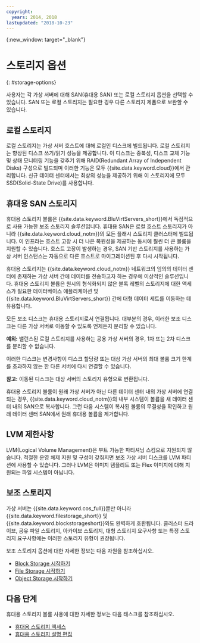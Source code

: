 ```yaml
---
copyright:
  years: 2014, 2018
lastupdated: "2018-10-23"
---
```


{:new_window: target="_blank"}

# 스토리지 옵션
{: #storage-options}

사용자는 각 가상 서버에 대해 SAN(휴대용 SAN) 또는 로컬 스토리지 옵션을 선택할 수 있습니다. SAN 또는 로컬 스토리지는 필요한 경우 다른 스토리지 제품으로 보완할 수 있습니다.

## 로컬 스토리지

로컬 스토리지는 가상 서버 호스트에 대해 로컬인 디스크에 빌드됩니다. 로컬 스토리지는 향상된 디스크 쓰기/읽기 성능을 제공합니다. 이 디스크는 중복성, 디스크 교체 기능 및 상태 모니터링 기능을 갖추기 위해 RAID(Redundant Array of Independent Disks) 구성으로 빌드되며 이러한 기능은 모두 {{site.data.keyword.cloud}}에서 관리합니다. 신규 데이터 센터에서는 최상의 성능을 제공하기 위해 이 스토리지에 모두 SSD(Solid-State Drive)를 사용합니다.

## 휴대용 SAN 스토리지

휴대용 스토리지 볼륨은 {{site.data.keyword.BluVirtServers_short}}에서 독점적으로 사용 가능한 보조 스토리지 솔루션입니다.  휴대용 SAN은 로컬 호스트 스토리지가 아니라 {{site.data.keyword.cloud_notm}}의 모든 플래시 스토리지 클러스터에 빌드됩니다. 이 인프라는 호스트 고장 시 더 나은 복원성을 제공하는 동시에 훨씬 더 큰 볼륨을 지원할 수 있습니다. 호스트 고장이 발생하는 경우, SAN 기반 스토리지를 사용하는 가상 서버 인스턴스는 자동으로 다른 호스트로 마이그레이션된 후 다시 시작됩니다.

휴대용 스토리지는 {{site.data.keyword.cloud_notm}} 네트워크의 임의의 데이터 센터에 존재하는 가상 서버 간에 데이터를 전송하고자 하는 경우에 이상적인 솔루션입니다. 휴대용 스토리지 볼륨은 원시의 형식화되지 않은 블록 레벨의 스토리지에 대한 액세스가 필요한 데이터베이스 애플리케이션 및 {{site.data.keyword.BluVirtServers_short}} 간에 대형 데이터 세트를 이동하는 데 유용합니다.

모든 보조 디스크는 휴대용 스토리지로서 연결됩니다. 대부분의 경우, 이러한 보조 디스크는 다른 가상 서버로 이동할 수 있도록 언제든지 분리할 수 있습니다.

**예외:** 밸런스된 로컬 스토리지를 사용하는 공용 가상 서버의 경우, 1차 또는 2차 디스크를 분리할 수 없습니다.

이러한 디스크는 변경사항이 디스크 할당량 또는 대상 가상 서버의 최대 볼륨 크기 한계를 초과하지 않는 한 다른 서버에 다시 연결할 수 있습니다.

**참고:** 이동된 디스크는 대상 서버의 스토리지 유형으로 변환됩니다.

휴대용 스토리지 볼륨이 원래 가상 서버가 아닌 다른 데이터 센터 내의 가상 서버에 연결되는 경우, {{site.data.keyword.cloud_notm}}의 내부 시스템이 볼륨을 새 데이터 센터 내의 SAN으로 복사합니다. 그런 다음 시스템이 복사된 볼륨의 무결성을 확인하고 원래 데이터 센터 SAN에서 원래 휴대용 볼륨을 제거합니다.

## LVM 제한사항

LVM(Logical Volume Management)은 부트 가능한 파티셔닝 스킴으로 지원되지 않습니다. 적절한 운영 체제 지원 및 구성이 갖춰지면 보조 가상 서버 디스크를 LVM 파티션에 사용할 수 있습니다. 그러나 LVM은 이미지 템플리트 또는 Flex 이미지에 대해 지원되는 파일 시스템이 아닙니다.

## 보조 스토리지

가상 서버는 {{site.data.keyword.cos_full}}뿐만 아니라 {{site.data.keyword.filestorage_short}} 및 {{site.data.keyword.blockstorageshort}}와도 완벽하게 호환됩니다. 클러스터 드라이브, 공유 파일 스토리지, 아카이브 스토리지, 대형 스토리지 요구사항 또는 특정 스토리지 요구사항에는 이러한 스토리지 유형이 권장됩니다.

보조 스토리지 옵션에 대한 자세한 정보는 다음 자원을 참조하십시오.

* [Block Storage 시작하기](/docs/infrastructure/BlockStorage?topic=BlockStorage-GettingStarted)
* [File Storage 시작하기](/docs/infrastructure/FileStorage?topic=FileStorage-GettingStarted)
* [Object Storage 시작하기](/docs/services/cloud-object-storage?topic=cloud-object-storage-about-ibm-cloud-object-storage#about-ibm-cloud-object-storage)

## 다음 단계
휴대용 스토리지 볼륨 사용에 대한 자세한 정보는 다음 태스크를 참조하십시오.
* [휴대용 스토리지 액세스](/docs/vsi/storage?topic=virtual-servers-accessing-portable-storage)
* [휴대용 스토리지 설명 편집](/docs/vsi/storage?topic=virtual-servers-editing-a-portable-storage-description)
